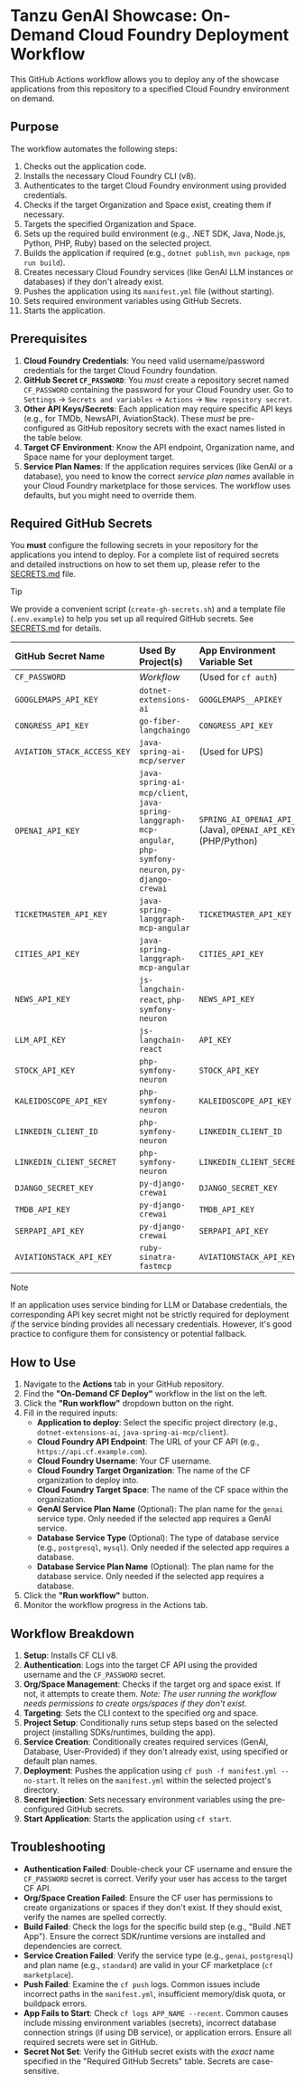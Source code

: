 # Tanzu GenAI Showcase: On-Demand Cloud Foundry Deployment Workflow

This GitHub Actions workflow allows you to deploy any of the showcase applications from this repository to a specified Cloud Foundry environment on demand.

## Purpose

The workflow automates the following steps:

1.  Checks out the application code.
2.  Installs the necessary Cloud Foundry CLI (v8).
3.  Authenticates to the target Cloud Foundry environment using provided credentials.
4.  Checks if the target Organization and Space exist, creating them if necessary.
5.  Targets the specified Organization and Space.
6.  Sets up the required build environment (e.g., .NET SDK, Java, Node.js, Python, PHP, Ruby) based on the selected project.
7.  Builds the application if required (e.g., `dotnet publish`, `mvn package`, `npm run build`).
8.  Creates necessary Cloud Foundry services (like GenAI LLM instances or databases) if they don't already exist.
9.  Pushes the application using its `manifest.yml` file (without starting).
10. Sets required environment variables using GitHub Secrets.
11. Starts the application.

## Prerequisites

1.  **Cloud Foundry Credentials**: You need valid username/password credentials for the target Cloud Foundry foundation.
2.  **GitHub Secret `CF_PASSWORD`**: You *must* create a repository secret named `CF_PASSWORD` containing the password for your Cloud Foundry user. Go to `Settings` -> `Secrets and variables` -> `Actions` -> `New repository secret`.
3.  **Other API Keys/Secrets**: Each application may require specific API keys (e.g., for TMDb, NewsAPI, AviationStack). These *must* be pre-configured as GitHub repository secrets with the exact names listed in the table below.
4.  **Target CF Environment**: Know the API endpoint, Organization name, and Space name for your deployment target.
5.  **Service Plan Names**: If the application requires services (like GenAI or a database), you need to know the correct *service plan names* available in your Cloud Foundry marketplace for those services. The workflow uses defaults, but you might need to override them.

## Required GitHub Secrets

You **must** configure the following secrets in your repository for the applications you intend to deploy. For a complete list of required secrets and detailed instructions on how to set them up, please refer to the [SECRETS.md](./SECRETS.md) file.

> [!TIP]
> We provide a convenient script (`create-gh-secrets.sh`) and a template file (`.env.example`) to help you set up all required GitHub secrets. See [SECRETS.md](./SECRETS.md) for details.

| GitHub Secret Name          | Used By Project(s)                      | App Environment Variable Set |
| :-------------------------- | :-------------------------------------- | :--------------------------- |
| `CF_PASSWORD`               | *Workflow*                              | (Used for `cf auth`)         |
| `GOOGLEMAPS_API_KEY`        | `dotnet-extensions-ai`                  | `GOOGLEMAPS__APIKEY`         |
| `CONGRESS_API_KEY`          | `go-fiber-langchaingo`                  | `CONGRESS_API_KEY`           |
| `AVIATION_STACK_ACCESS_KEY` | `java-spring-ai-mcp/server`             | (Used for UPS)               |
| `OPENAI_API_KEY`            | `java-spring-ai-mcp/client`, `java-spring-langgraph-mcp-angular`, `php-symfony-neuron`, `py-django-crewai` | `SPRING_AI_OPENAI_API_KEY` (Java), `OPENAI_API_KEY` (PHP/Python) |
| `TICKETMASTER_API_KEY`      | `java-spring-langgraph-mcp-angular`     | `TICKETMASTER_API_KEY`       |
| `CITIES_API_KEY`            | `java-spring-langgraph-mcp-angular`     | `CITIES_API_KEY`             |
| `NEWS_API_KEY`              | `js-langchain-react`, `php-symfony-neuron` | `NEWS_API_KEY`            |
| `LLM_API_KEY`               | `js-langchain-react`                    | `API_KEY`                    |
| `STOCK_API_KEY`             | `php-symfony-neuron`                    | `STOCK_API_KEY`              |
| `KALEIDOSCOPE_API_KEY`      | `php-symfony-neuron`                    | `KALEIDOSCOPE_API_KEY`       |
| `LINKEDIN_CLIENT_ID`        | `php-symfony-neuron`                    | `LINKEDIN_CLIENT_ID`         |
| `LINKEDIN_CLIENT_SECRET`    | `php-symfony-neuron`                    | `LINKEDIN_CLIENT_SECRET`     |
| `DJANGO_SECRET_KEY`         | `py-django-crewai`                      | `DJANGO_SECRET_KEY`          |
| `TMDB_API_KEY`              | `py-django-crewai`                      | `TMDB_API_KEY`               |
| `SERPAPI_API_KEY`           | `py-django-crewai`                      | `SERPAPI_API_KEY`            |
| `AVIATIONSTACK_API_KEY`     | `ruby-sinatra-fastmcp`                  | `AVIATIONSTACK_API_KEY`      |

> [!NOTE]
> If an application uses service binding for LLM or Database credentials, the corresponding API key secret might not be strictly required for deployment *if* the service binding provides all necessary credentials. However, it's good practice to configure them for consistency or potential fallback.

## How to Use

1.  Navigate to the **Actions** tab in your GitHub repository.
2.  Find the **"On-Demand CF Deploy"** workflow in the list on the left.
3.  Click the **"Run workflow"** dropdown button on the right.
4.  Fill in the required inputs:
    *   **Application to deploy**: Select the specific project directory (e.g., `dotnet-extensions-ai`, `java-spring-ai-mcp/client`).
    *   **Cloud Foundry API Endpoint**: The URL of your CF API (e.g., `https://api.cf.example.com`).
    *   **Cloud Foundry Username**: Your CF username.
    *   **Cloud Foundry Target Organization**: The name of the CF organization to deploy into.
    *   **Cloud Foundry Target Space**: The name of the CF space within the organization.
    *   **GenAI Service Plan Name** (Optional): The plan name for the `genai` service type. Only needed if the selected app requires a GenAI service.
    *   **Database Service Type** (Optional): The type of database service (e.g., `postgresql`, `mysql`). Only needed if the selected app requires a database.
    *   **Database Service Plan Name** (Optional): The plan name for the database service. Only needed if the selected app requires a database.
5.  Click the **"Run workflow"** button.
6.  Monitor the workflow progress in the Actions tab.

## Workflow Breakdown

1.  **Setup**: Installs CF CLI v8.
2.  **Authentication**: Logs into the target CF API using the provided username and the `CF_PASSWORD` secret.
3.  **Org/Space Management**: Checks if the target org and space exist. If not, it attempts to create them. *Note: The user running the workflow needs permissions to create orgs/spaces if they don't exist.*
4.  **Targeting**: Sets the CLI context to the specified org and space.
5.  **Project Setup**: Conditionally runs setup steps based on the selected project (installing SDKs/runtimes, building the app).
6.  **Service Creation**: Conditionally creates required services (GenAI, Database, User-Provided) if they don't already exist, using specified or default plan names.
7.  **Deployment**: Pushes the application using `cf push -f manifest.yml --no-start`. It relies on the `manifest.yml` within the selected project's directory.
8.  **Secret Injection**: Sets necessary environment variables using the pre-configured GitHub secrets.
9.  **Start Application**: Starts the application using `cf start`.

## Troubleshooting

*   **Authentication Failed**: Double-check your CF username and ensure the `CF_PASSWORD` secret is correct. Verify your user has access to the target CF API.
*   **Org/Space Creation Failed**: Ensure the CF user has permissions to create organizations or spaces if they don't exist. If they should exist, verify the names are spelled correctly.
*   **Build Failed**: Check the logs for the specific build step (e.g., "Build .NET App"). Ensure the correct SDK/runtime versions are installed and dependencies are correct.
*   **Service Creation Failed**: Verify the service type (e.g., `genai`, `postgresql`) and plan name (e.g., `standard`) are valid in your CF marketplace (`cf marketplace`).
*   **Push Failed**: Examine the `cf push` logs. Common issues include incorrect paths in the `manifest.yml`, insufficient memory/disk quota, or buildpack errors.
*   **App Fails to Start**: Check `cf logs APP_NAME --recent`. Common causes include missing environment variables (secrets), incorrect database connection strings (if using DB service), or application errors. Ensure all required secrets were set in GitHub.
*   **Secret Not Set**: Verify the GitHub secret exists with the *exact* name specified in the "Required GitHub Secrets" table. Secrets are case-sensitive.

